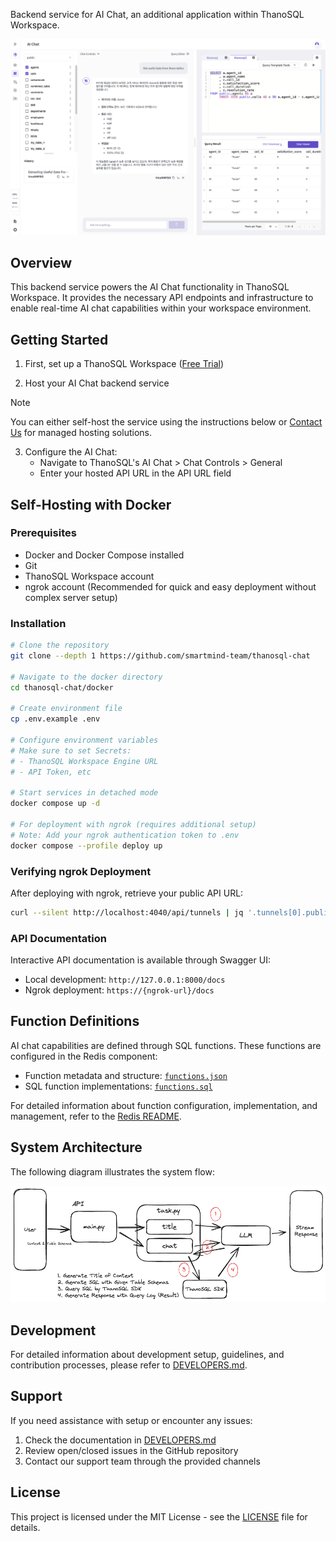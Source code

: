 Backend service for AI Chat, an additional application within ThanoSQL Workspace.

![image](images/image0.png)

## Overview

This backend service powers the AI Chat functionality in ThanoSQL Workspace. It provides the necessary API endpoints and infrastructure to enable real-time AI chat capabilities within your workspace environment.

## Getting Started

1. First, set up a ThanoSQL Workspace ([Free Trial](https://console.thanosql.com/products/workspace/create_workspace))

2. Host your AI Chat backend service

> [!NOTE]
> You can either self-host the service using the instructions below or [Contact Us](https://smartmind.team/contact/) for managed hosting solutions.

3. Configure the AI Chat:
   - Navigate to ThanoSQL's AI Chat > Chat Controls > General
   - Enter your hosted API URL in the API URL field

## Self-Hosting with Docker

### Prerequisites

- Docker and Docker Compose installed
- Git
- ThanoSQL Workspace account
- ngrok account (Recommended for quick and easy deployment without complex server setup)

### Installation

```bash
# Clone the repository
git clone --depth 1 https://github.com/smartmind-team/thanosql-chat

# Navigate to the docker directory
cd thanosql-chat/docker

# Create environment file
cp .env.example .env

# Configure environment variables
# Make sure to set Secrets:
# - ThanoSQL Workspace Engine URL
# - API Token, etc

# Start services in detached mode
docker compose up -d

# For deployment with ngrok (requires additional setup)
# Note: Add your ngrok authentication token to .env
docker compose --profile deploy up
```

### Verifying ngrok Deployment

After deploying with ngrok, retrieve your public API URL:

```bash
curl --silent http://localhost:4040/api/tunnels | jq '.tunnels[0].public_url'
```

### API Documentation

Interactive API documentation is available through Swagger UI:

- Local development: `http://127.0.0.1:8000/docs`
- Ngrok deployment: `https://{ngrok-url}/docs`

## Function Definitions

AI chat capabilities are defined through SQL functions. These functions are configured in the Redis component:

- Function metadata and structure: [`functions.json`](docker/redis/functions.json)
- SQL function implementations: [`functions.sql`](docker/redis/functions.sql)

For detailed information about function configuration, implementation, and management, refer to the [Redis README](docker/redis/README.md).

## System Architecture

The following diagram illustrates the system flow:

![image](images/flow.excalidraw.png)

## Development

For detailed information about development setup, guidelines, and contribution processes, please refer to [DEVELOPERS.md](DEVELOPERS.md).

## Support

If you need assistance with setup or encounter any issues:

1. Check the documentation in [DEVELOPERS.md](DEVELOPERS.md)
2. Review open/closed issues in the GitHub repository
3. Contact our support team through the provided channels

## License

This project is licensed under the MIT License - see the [LICENSE](LICENSE) file for details.
